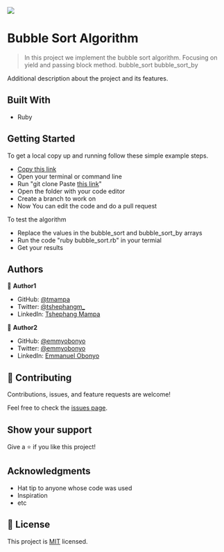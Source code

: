 ![](https://img.shields.io/badge/Microverse-blueviolet)

# Bubble Sort Algorithm

> In this project we implement the bubble sort algorithm. Focusing on yield and passing block method.
> bubble_sort
> bubble_sort_by

Additional description about the project and its features.

## Built With

- Ruby

## Getting Started
To get a local copy up and running follow these simple example steps.

- [Copy this link](https://github.com/emmyobonyo/bubble-sort-algo.git)
- Open your terminal or command line
- Run "git clone Paste [this link](https://github.com/emmyobonyo/bubble-sort-algo.git)"
- Open the folder with your code editor
- Create a branch to work on
- Now You can edit the code and do a pull request

To test the algorithm
- Replace the values in the bubble_sort and bubble_sort_by arrays
- Run the code "ruby bubble_sort.rb" in your termial
- Get your results

## Authors

👤 **Author1**

- GitHub: [@tmampa](https://github.com/tmampa)
- Twitter: [@tshephangm_](https://twitter.com/tshephangm_)
- LinkedIn: [Tshephang Mampa](https://linkedin.com/in/tshephang-mampa-9235951a1/)

👤 **Author2**

- GitHub: [@emmyobonyo](https://github.com/emmyobonyo)
- Twitter: [@emmyobonyo](https://twitter.com/emmyobonyo)
- LinkedIn: [Emmanuel Obonyo](https://linkedin.com/in/emmanuel-obonyo-3728a2200/)

## 🤝 Contributing

Contributions, issues, and feature requests are welcome!

Feel free to check the [issues page](https://github.com/emmyobonyo/bubble-sort-algo/issues).

## Show your support

Give a ⭐️ if you like this project!

## Acknowledgments

- Hat tip to anyone whose code was used
- Inspiration
- etc

## 📝 License

This project is [MIT](./MIT.md) licensed.
